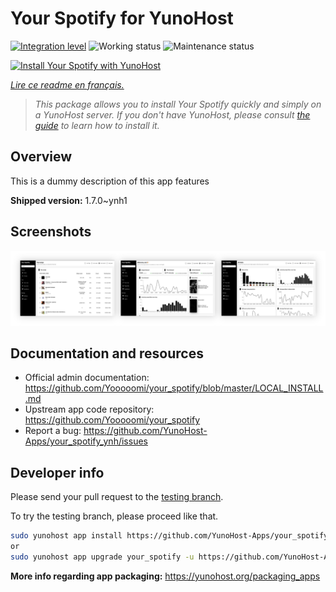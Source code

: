 <!--
N.B.: This README was automatically generated by https://github.com/YunoHost/apps/tree/master/tools/README-generator
It shall NOT be edited by hand.
-->

# Your Spotify for YunoHost

[![Integration level](https://dash.yunohost.org/integration/your_spotify.svg)](https://dash.yunohost.org/appci/app/your_spotify) ![Working status](https://ci-apps.yunohost.org/ci/badges/your_spotify.status.svg) ![Maintenance status](https://ci-apps.yunohost.org/ci/badges/your_spotify.maintain.svg)

[![Install Your Spotify with YunoHost](https://install-app.yunohost.org/install-with-yunohost.svg)](https://install-app.yunohost.org/?app=your_spotify)

*[Lire ce readme en français.](./README_fr.md)*

> *This package allows you to install Your Spotify quickly and simply on a YunoHost server.
If you don't have YunoHost, please consult [the guide](https://yunohost.org/#/install) to learn how to install it.*

## Overview

This is a dummy description of this app features


**Shipped version:** 1.7.0~ynh1

## Screenshots

![Screenshot of Your Spotify](./doc/screenshots/your_spotify.png)

## Documentation and resources

* Official admin documentation: <https://github.com/Yooooomi/your_spotify/blob/master/LOCAL_INSTALL.md>
* Upstream app code repository: <https://github.com/Yooooomi/your_spotify>
* Report a bug: <https://github.com/YunoHost-Apps/your_spotify_ynh/issues>

## Developer info

Please send your pull request to the [testing branch](https://github.com/YunoHost-Apps/your_spotify_ynh/tree/testing).

To try the testing branch, please proceed like that.

``` bash
sudo yunohost app install https://github.com/YunoHost-Apps/your_spotify_ynh/tree/testing --debug
or
sudo yunohost app upgrade your_spotify -u https://github.com/YunoHost-Apps/your_spotify_ynh/tree/testing --debug
```

**More info regarding app packaging:** <https://yunohost.org/packaging_apps>

